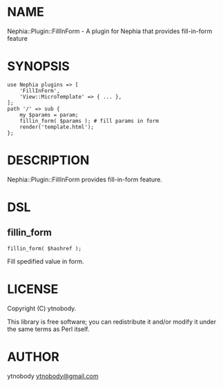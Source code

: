 # NAME

Nephia::Plugin::FillInForm - A plugin for Nephia that provides fill-in-form feature

# SYNOPSIS

    use Nephia plugins => [
        'FillInForm',
        'View::MicroTemplate' => { ... },
    ];
    path '/' => sub {
        my $params = param;
        fillin_form( $params ); # fill params in form
        render('template.html');
    };

# DESCRIPTION

Nephia::Plugin::FillInForm provides fill-in-form feature.

# DSL

## fillin\_form

    fillin_form( $hashref );

Fill spedified value in form.

# LICENSE

Copyright (C) ytnobody.

This library is free software; you can redistribute it and/or modify
it under the same terms as Perl itself.

# AUTHOR

ytnobody <ytnobody@gmail.com>

